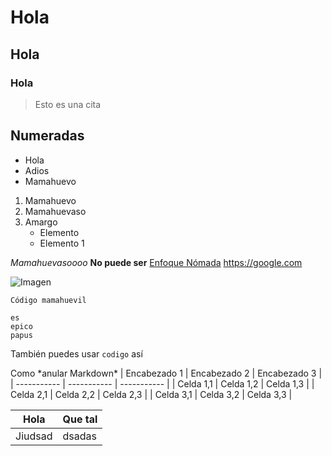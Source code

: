 # Hola

## Hola

### Hola

> Esto es una cita


## Numeradas
- Hola
- Adios
- Mamahuevo

1. Mamahuevo
2. Mamahuevaso
3. Amargo
	- Elemento
	- Elemento 1

*Mamahuevasoooo* 
**No puede ser**
[Enfoque Nómada](https://google.com "Productividad mamahuevo")
<https://google.com>

![Imagen](https://www.nintenderos.com/wp-content/uploads/2022/11/super-mario-dedo-e1668093509632.jpg)

    Código mamahuevil

~~~ Esto 
es
epico 
papus 
~~~

También puedes usar `codigo` así

Como \*anular Markdown* 
| Encabezado 1 | Encabezado 2 | Encabezado 3 |
| ----------- | ----------- | ----------- |
| Celda 1,1   | Celda 1,2   | Celda 1,3   |
| Celda 2,1   | Celda 2,2   | Celda 2,3   |
| Celda 3,1   | Celda 3,2   | Celda 3,3   |


 | Hola | Que tal |
 | ---- |  ------ | 
 | Jiudsad | dsadas |  
 
 
 
  
 